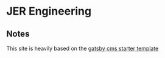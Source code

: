 # JER Engineering

## Notes

This site is heavily based on the [gatsby cms starter template](https://github.com/netlify-templates/gatsby-starter-netlify-cms)